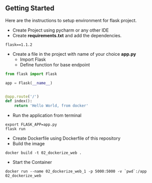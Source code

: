 ## Getting Started

Here are the instructions to setup environment for flask project.
* Create Project using pycharm or any other IDE
* Create **requirements.txt** and add the dependencies.
```
flask==1.1.2
```
* Create a file in the project with name of your choice **app.py**
  * Import Flask
  * Define function for base endpoint
```python
from flask import Flask

app = Flask(__name__)


@app.route('/')
def index():
    return 'Hello World, from docker'
```
* Run the application from terminal
```
export FLASK_APP=app.py
flask run
```
* Create Dockerfile using Dockerfile of this repository
* Build the image
```
docker build -t 02_dockerize_web .
```
* Start the Container
```
docker run --name 02_dockerize_web_1 -p 5000:5000 -v `pwd`:/app 02_dockerize_web
```
